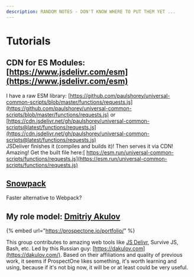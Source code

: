 ```yaml
---
description: RANDOM NOTES - DON'T KNOW WHERE TO PUT THEM YET ...
---
```


# Tutorials

## CDN for ES Modules: [https://www.jsdelivr.com/esm](https://www.jsdelivr.com/esm)

I have a raw ESM library: [https://github.com/paulshorey/universal-common-scripts/blob/master/functions/requests.js](https://github.com/paulshorey/universal-common-scripts/blob/master/functions/requests.js) or [https://cdn.jsdelivr.net/gh/paulshorey/universal-common-scripts@latest/functions/requests.js](https://cdn.jsdelivr.net/gh/paulshorey/universal-common-scripts@latest/functions/requests.js)  
JSDeliver finishes it \(compiles and builds it\)! Then serves it via CDN! Amazing! Get the built file here:[ https://esm.run/universal-common-scripts/functions/requests.js](https://esm.run/universal-common-scripts/functions/requests.js)

## [Snowpack](https://www.snowpack.dev/#quick-start)

Faster alternative to Webpack?

## My role model: [Dmitriy Akulov](https://dakulov.com/)

{% embed url="https://prospectone.io/portfolio/" %}

This group contributes to amazing web tools like [JS Delivr](https://www.jsdelivr.com/), Survive JS, Bash, etc. Led by this Russian guy: [https://dakulov.com](https://dakulov.com/). Based on their affiliations and quality of previous work, it seems if ProspectOne likes something, it's worth learning and using, because if it's not big now, it will be or at least could be very useful.


